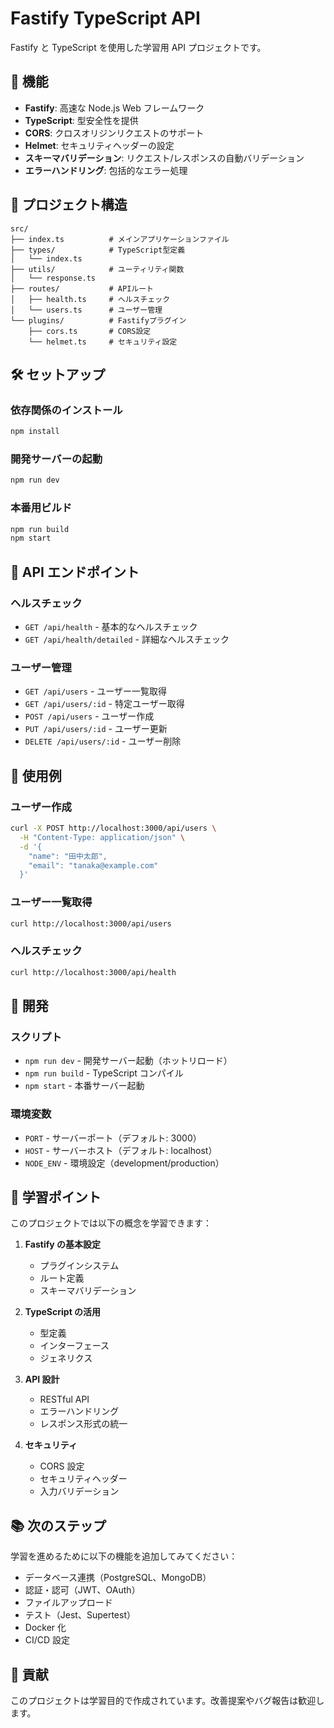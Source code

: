 # Fastify TypeScript API

Fastify と TypeScript を使用した学習用 API プロジェクトです。

## 🚀 機能

- **Fastify**: 高速な Node.js Web フレームワーク
- **TypeScript**: 型安全性を提供
- **CORS**: クロスオリジンリクエストのサポート
- **Helmet**: セキュリティヘッダーの設定
- **スキーマバリデーション**: リクエスト/レスポンスの自動バリデーション
- **エラーハンドリング**: 包括的なエラー処理

## 📁 プロジェクト構造

```
src/
├── index.ts          # メインアプリケーションファイル
├── types/            # TypeScript型定義
│   └── index.ts
├── utils/            # ユーティリティ関数
│   └── response.ts
├── routes/           # APIルート
│   ├── health.ts     # ヘルスチェック
│   └── users.ts      # ユーザー管理
└── plugins/          # Fastifyプラグイン
    ├── cors.ts       # CORS設定
    └── helmet.ts     # セキュリティ設定
```

## 🛠️ セットアップ

### 依存関係のインストール

```bash
npm install
```

### 開発サーバーの起動

```bash
npm run dev
```

### 本番用ビルド

```bash
npm run build
npm start
```

## 📡 API エンドポイント

### ヘルスチェック

- `GET /api/health` - 基本的なヘルスチェック
- `GET /api/health/detailed` - 詳細なヘルスチェック

### ユーザー管理

- `GET /api/users` - ユーザー一覧取得
- `GET /api/users/:id` - 特定ユーザー取得
- `POST /api/users` - ユーザー作成
- `PUT /api/users/:id` - ユーザー更新
- `DELETE /api/users/:id` - ユーザー削除

## 📝 使用例

### ユーザー作成

```bash
curl -X POST http://localhost:3000/api/users \
  -H "Content-Type: application/json" \
  -d '{
    "name": "田中太郎",
    "email": "tanaka@example.com"
  }'
```

### ユーザー一覧取得

```bash
curl http://localhost:3000/api/users
```

### ヘルスチェック

```bash
curl http://localhost:3000/api/health
```

## 🔧 開発

### スクリプト

- `npm run dev` - 開発サーバー起動（ホットリロード）
- `npm run build` - TypeScript コンパイル
- `npm start` - 本番サーバー起動

### 環境変数

- `PORT` - サーバーポート（デフォルト: 3000）
- `HOST` - サーバーホスト（デフォルト: localhost）
- `NODE_ENV` - 環境設定（development/production）

## 🎯 学習ポイント

このプロジェクトでは以下の概念を学習できます：

1. **Fastify の基本設定**

   - プラグインシステム
   - ルート定義
   - スキーマバリデーション

2. **TypeScript の活用**

   - 型定義
   - インターフェース
   - ジェネリクス

3. **API 設計**

   - RESTful API
   - エラーハンドリング
   - レスポンス形式の統一

4. **セキュリティ**
   - CORS 設定
   - セキュリティヘッダー
   - 入力バリデーション

## 📚 次のステップ

学習を進めるために以下の機能を追加してみてください：

- データベース連携（PostgreSQL、MongoDB）
- 認証・認可（JWT、OAuth）
- ファイルアップロード
- テスト（Jest、Supertest）
- Docker 化
- CI/CD 設定

## 🤝 貢献

このプロジェクトは学習目的で作成されています。改善提案やバグ報告は歓迎します。
